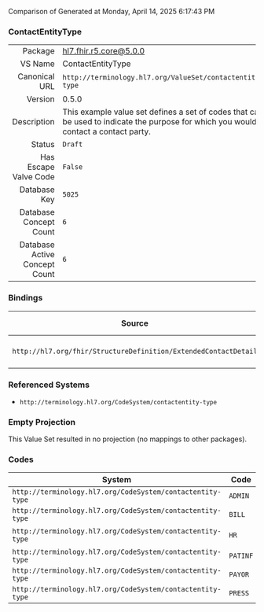 Comparison of 
Generated at Monday, April 14, 2025 6:17:43 PM

### ContactEntityType

|      |     |
| ---: | --- |
| Package | hl7.fhir.r5.core@5.0.0 |
| VS Name | ContactEntityType |
| Canonical URL | `http://terminology.hl7.org/ValueSet/contactentity-type` |
| Version | 0.5.0 |
| Description | This example value set defines a set of codes that can be used to indicate the purpose for which you would contact a contact party. |
| Status | `Draft` |
| Has Escape Valve Code | `False` |
| Database Key | `5025` |
| Database Concept Count | `6` |
| Database Active Concept Count | `6` |
### Bindings

| Source | Element | Binding | Strength | Element Short |
| ------ | ------- | ------- | -------- | ------------- |
| `http://hl7.org/fhir/StructureDefinition/ExtendedContactDetail` | `ExtendedContactDetail.purpose` | `http://terminology.hl7.org/ValueSet/contactentity-type` | `Preferred` | The type of contact |

### Referenced Systems

* `http://terminology.hl7.org/CodeSystem/contactentity-type`
### Empty Projection

This Value Set resulted in no projection (no mappings to other packages).

### Codes

| System | Code | Display |
| ------ | ---- | ------- |
| `http://terminology.hl7.org/CodeSystem/contactentity-type` | `ADMIN` | Administrative |
| `http://terminology.hl7.org/CodeSystem/contactentity-type` | `BILL` | Billing |
| `http://terminology.hl7.org/CodeSystem/contactentity-type` | `HR` | Human Resource |
| `http://terminology.hl7.org/CodeSystem/contactentity-type` | `PATINF` | Patient |
| `http://terminology.hl7.org/CodeSystem/contactentity-type` | `PAYOR` | Payor |
| `http://terminology.hl7.org/CodeSystem/contactentity-type` | `PRESS` | Press |
